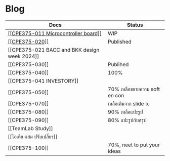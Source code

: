# Blog

| Docs                                         | Status                        |
| -------------------------------------------- | ----------------------------- |
| [[[CPE375-011 Microcontroller board]]    ](https://github.com/efhai2408/Blog/blob/2863f47c0b4c0bcb4f52fc6be54769b5a94fb44b/CPE375-011_Seeed%20Studio%20XIAO%20nRF52840.md)     | WIP                           |
| [[[CPE375-020]]      ](https://github.com/efhai2408/Blog/blob/c7b8e3ddc68f5c3fac5fff95cbc9d80a1932eb8d/CPE375-020%20How%20it%20starts.md)                         | Published                     |
| [[CPE375-021 BACC and BKK design week 2024]] |                               |
| [[CPE375-030]]                               | Publihed                      |
| [[CPE375-040]]                               | 100%                          |
| [[CPE375-041 INVESTORY]]                     |                               |
| [[CPE375-050]]                               | 70% เหลือขยายความ soft en con |
| [[CPE375-070]]                               | เหลือเติมจาก slide อ. |
| [[CPE375-080]]                               | 90% เหลือแปะรูป               |
| [[CPE375-090]]                               | 80% แปะรูปกับสรุป             |
| [[TeamLab Study]]                            |                               |
| [[ไอเดีย ผสม ปรับเปลี่ยร]]                   |                               |
| [[CPE375-100]]                               | 70%, neet to put your ideas   |

